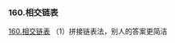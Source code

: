 ### 160.相交链表

[160.相交链表](https://leetcode-cn.com/problems/intersection-of-two-linked-lists/)
（1）拼接链表法，别人的答案更简洁

